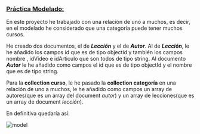 

### <u>Práctica Modelado:</u>



En este proyecto he trabajado con una relación de uno a muchos, es decir, en el modelado he considerado que una categoría puede tener muchos cursos.



He creado dos documentos, el de ***Lección*** y el de ***Autor***. Al de ***Lección***, le he añadido los campos  id que es de tipo objectid y también los campos nombre , idVideo  e idArticulo que son todos de tipo string. Al documento ***Autor*** le he añadido como campos el id que es de tipo objectId y el nombre que es de tipo string.

Para la **collection curso**, le he pasado la **collection  categoría** en una relación de  uno a muchos, le he añadido como campos un array de autores(que es un array del document *autor*) y un array de lecciones(que es un array de document *lección*).



En definitiva quedaría así:



![model](C:\lemoncode\Modelado\model.png)
